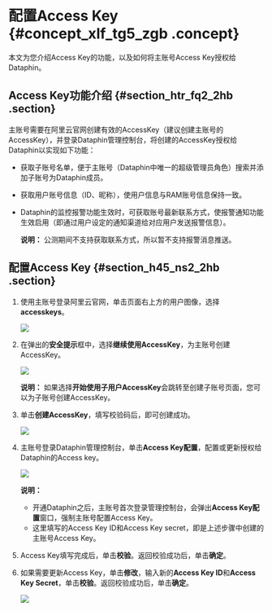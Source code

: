 # 配置Access Key {#concept_xlf_tg5_zgb .concept}

本文为您介绍Access Key的功能，以及如何将主账号Access Key授权给Dataphin。

## Access Key功能介绍 {#section_htr_fq2_2hb .section}

主账号需要在阿里云官网创建有效的AccessKey（建议创建主账号的AccessKey），并登录Dataphin管理控制台，将创建的AccessKey授权给Dataphin以实现如下功能：

-   获取子账号名单，便于主账号（Dataphin中唯一的超级管理员角色）搜索并添加子账号为Dataphin成员。
-   获取用户账号信息（ID、昵称），使用户信息与RAM账号信息保持一致。
-   Dataphin的监控报警功能生效时，可获取账号最新联系方式，使报警通知功能生效启用（即通过用户设定的通知渠道给对应用户发送报警信息）。

    **说明：** 公测期间不支持获取联系方式，所以暂不支持报警消息推送。


## 配置Access Key {#section_h45_ns2_2hb .section}

1.  使用主账号登录阿里云官网，单击页面右上方的用户图像，选择**accesskeys**。

    ![](http://static-aliyun-doc.oss-cn-hangzhou.aliyuncs.com/assets/img/135653/156136461444297_zh-CN.png)

2.  在弹出的**安全提示**框中，选择**继续使用AccessKey**，为主账号创建AccessKey。

    ![](http://static-aliyun-doc.oss-cn-hangzhou.aliyuncs.com/assets/img/135653/156136461441322_zh-CN.png)

    **说明：** 如果选择**开始使用子用户AccessKey**会跳转至创建子账号页面，您可以为子账号创建AccessKey。

3.  单击**创建AccessKey**，填写校验码后，即可创建成功。

    ![](http://static-aliyun-doc.oss-cn-hangzhou.aliyuncs.com/assets/img/135653/156136461441323_zh-CN.png)

4.  主账号登录Dataphin管理控制台，单击**Access Key配置**，配置或更新授权给Dataphin的Access key。

    ![](http://static-aliyun-doc.oss-cn-hangzhou.aliyuncs.com/assets/img/135653/156136461441319_zh-CN.png)

    **说明：** 

    -   开通Dataphin之后，主账号首次登录管理控制台，会弹出**Access Key配置**窗口，强制主账号配置Access Key。
    -   这里填写的Access Key ID和Access Key secret，即是上述步骤中创建的主账号Access Key。
5.  Access Key填写完成后，单击**校验**。返回校验成功后，单击**确定**。
6.  如果需要更新Access Key，单击**修改**，输入新的**Access Key ID**和**Access Key Secret**，单击**校验**。返回校验成功后，单击**确定**。

    ![](http://static-aliyun-doc.oss-cn-hangzhou.aliyuncs.com/assets/img/135653/156136461544301_zh-CN.png)


